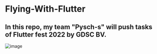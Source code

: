 # Flying-With-Flutter
<h2> In this repo, my team "Pysch-s" will push tasks of Flutter fest 2022 by GDSC BV. </h2>

![image](https://user-images.githubusercontent.com/78092804/155832383-bc27968a-4ca4-4ee0-a255-fb3dde67ffa8.png)
